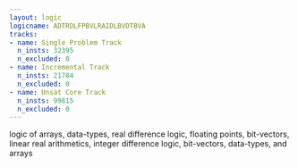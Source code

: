 ```yaml
---
layout: logic
logicname: ADTRDLFPBVLRAIDLBVDTBVA
tracks:
- name: Single Problem Track
  n_insts: 32395
  n_excluded: 0
- name: Incremental Track
  n_insts: 21784
  n_excluded: 0
- name: Unsat Core Track
  n_insts: 99815
  n_excluded: 0
---
```

logic of arrays, data-types, real difference logic, floating points, bit-vectors, linear real arithmetics, integer difference logic, bit-vectors, data-types, and arrays